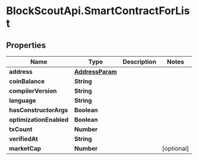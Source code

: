 # BlockScoutApi.SmartContractForList

## Properties
Name | Type | Description | Notes
------------ | ------------- | ------------- | -------------
**address** | [**AddressParam**](AddressParam.md) |  | 
**coinBalance** | **String** |  | 
**compilerVersion** | **String** |  | 
**language** | **String** |  | 
**hasConstructorArgs** | **Boolean** |  | 
**optimizationEnabled** | **Boolean** |  | 
**txCount** | **Number** |  | 
**verifiedAt** | **String** |  | 
**marketCap** | **Number** |  | [optional] 
